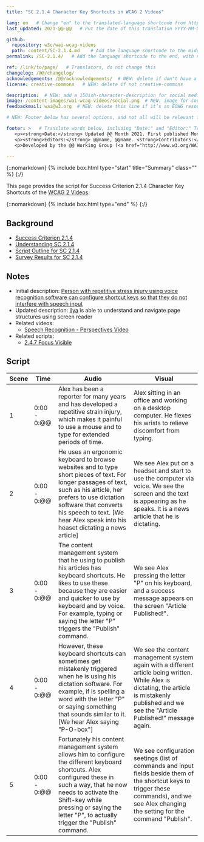 ```yaml
---
title: "SC 2.1.4 Character Key Shortcuts in WCAG 2 Videos"

lang: en   # Change "en" to the translated-language shortcode from https://www.iana.org/assignments/language-subtag-registry/language-subtag-registry
last_updated: 2021-@@-@@   # Put the date of this translation YYYY-MM-DD (with month in the middle)

github:
  repository: w3c/wai-wcag-videos
  path: content/SC-2.1.4.md    # Add the language shortcode to the middle of the filename, for example: content/index.fr.md
permalink: /SC-2.1.4/   # Add the language shortcode to the end, with no slash at end, for example: /link/to/page/fr

ref: /link/to/page/   # Translators, do not change this
changelog: /@@/changelog/
acknowledgements: /@@/acknowledgements/  # NEW: delete if don"t have a separate acknowledgements page. And delete it in the footer below.
license: creative-commons   # NEW: delete if not creative-commons

description:  # NEW: add a 150ish-character-description for social media   # translate the description
image: /content-images/wai-wcag-videos/social.png  # NEW: image for social media
feedbackmail: wai@w3.org  # NEW: delete this line if it’s an EOWG resource (the default is wai-eo-editors@w3.org)

# NEW: Footer below has several options, and not all will be relevant for specific pages. (Ask Shawn if questions.)

footer: >   # Translate words below, including "Date:" and "Editor:" Translate the Working Group name. Leave the Working Group acronym in English. Do *not* change the dates in the footer below.
   <p><strong>Date:</strong> Updated @@ Month 2021. First published Month 20@@. CHANGELOG.</p>
   <p><strong>Editors:</strong> @@name, @@name. <strong>Contributors:</strong> @@name, @@name, and <a href=”https://www.w3.org/groups/wg/@@wg/participants”>participants of the @@WG</a>. ACKNOWLEDGEMENTS lists contributors and credits.</p>
   <p>Developed by the @@ Working Group (<a href="http://www.w3.org/WAI/@@/">@@WG</a>). Developed as part of the <a href="https://www.w3.org/WAI/@@/">WAI-@@ project</a>, @@co-funded by the European Commission.</p>

---
```


{::nomarkdown}
{% include box.html type="start" title="Summary" class="" %}
{:/}

This page provides the script for Success Criterion 2.1.4 Character Key Shortcuts of the [WCAG 2 Videos](https://wai-wcag-videos.netlify.app/overview/).

{::nomarkdown}
{% include box.html type="end" %}
{:/}

## Background

* [Success Criterion 2.1.4](https://www.w3.org/TR/WCAG22/#character-key-shortcuts)
* [Understanding SC 2.1.4](https://www.w3.org/WAI/WCAG22/Understanding/character-key-shortcuts.html)
* [Script Outline for SC 2.1.4](https://www.w3.org/WAI/EO/wiki/Video-Based_Resources/WCAG_Requirements#SC2-1-4)
* [Survey Results for SC 2.1.4](https://www.w3.org/2002/09/wbs/35532/Videos_WCAG_Squirrel/results#xSC214)

## Notes

* Initial description: [Person with repetitive stress injury using voice recognition software can configure shortcut keys so that they do not interfere with speech input](https://www.w3.org/WAI/standards-guidelines/wcag/new-in-21/#214-character-key-shortcuts-a)
* Updated description: [Ilya](https://wai-wcag-videos.netlify.app/overview/#ilya-she) is able to understand and navigate page structures using screen reader
* Related videos:
    * [Speech Recognition - Perspectives Video](https://www.w3.org/WAI/perspective-videos/voice/)
* Related scripts:
    * [2.4.7 Focus Visible](https://wai-wcag-videos.netlify.app/sc-2.4.7/)

## Script

| Scene | Time | Audio | Visual |
| ----- | ---- | ----- | ------ |
| 1 | 0:00 - 0:@@ | Alex has been a reporter for many years and has developed a repetitive strain injury, which makes it painful to use a mouse and to type for extended periods of time. | Alex sitting in an office and working on a desktop computer. He flexes his wrists to relieve discomfort from typing. |
| 2 | 0:00 - 0:@@ | He uses an ergonomic keyboard to browse websites and to type short pieces of text. For longer passages of text, such as his article, her prefers to use dictation software that converts his speech to text. [We hear Alex speak into his heaset dictating a news article] | We see Alex put on a headset and start to use the computer via voice. We see the screen and the text is appearing as he speaks. It is a news article that he is dictating. |
| 3 | 0:00 - 0:@@ | The content management system that he using to publish his articles has keyboard shortcuts. He likes to use these because they are easier and quicker to use by keyboard and by voice. For example, typing or saying the letter "P" triggers the "Publish" command. | We see Alex pressing the letter "P" on his keyboard, and a success message appears on the screen "Article Published!". |
| 4 | 0:00 - 0:@@ | However, these keyboard shortcuts can sometimes get mistakenly triggered when he is using his dictation software. For example, if is spelling a word with the letter "P" or saying something that sounds similar to it. [We hear Alex saying "P-O-box"] | We see the content management system again with a different article being written. While Alex is dictating, the article is mistakenly published and we see the "Article Published!" message again. |
| 5 | 0:00 - 0:@@ | Fortunately his content management system allows him to configure the different keyboard shortcuts. Alex configured these in such a way, that he now needs to activate the Shift-key while pressing or saying the letter "P", to actually trigger the "Publish" command. | We see configuration seetings (list of commands and input fields beside them of the shortcut keys to trigger these commands), and we see Alex changing the setting for the command "Publish". |
